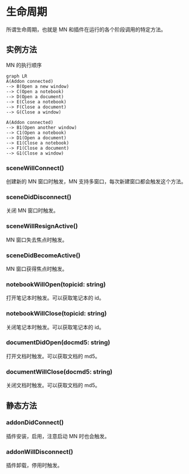 # 生命周期
所谓生命周期，也就是 MN 和插件在运行的各个阶段调用的特定方法。

## 实例方法
MN 的执行顺序

```mermaid
graph LR
A(Addon connected)
--> B(Open a new window)
--> C(Open a notebook)
--> D(Open a document)
--> E(Close a notebook)
--> F(Close a document)
--> G(Close a window)

A(Addon connected)
--> B1(Open another window)
--> C1(Open a notebook)
--> D1(Open a document)
--> E1(Close a notebook)
--> F1(Close a document)
--> G1(Close a window)
```

### sceneWillConnect()
创建新的 MN 窗口时触发，MN 支持多窗口，每次新建窗口都会触发这个方法。
### sceneDidDisconnect()
关闭 MN 窗口时触发。
### sceneWillResignActive()
MN 窗口失去焦点时触发。
### sceneDidBecomeActive()
MN 窗口获得焦点时触发。
### notebookWillOpen(topicid: string)
打开笔记本时触发。可以获取笔记本的 id。
### notebookWillClose(topicid: string)
关闭笔记本时触发。可以获取笔记本的 id。
### documentDidOpen(docmd5: string)
打开文档时触发。可以获取文档的 md5。
### documentWillClose(docmd5: string)
关闭文档时触发。可以获取文档的 md5。

## 静态方法
### addonDidConnect()
插件安装，启用，注意启动 MN 时也会触发。
### addonWillDisconnect()
插件卸载，停用时触发。